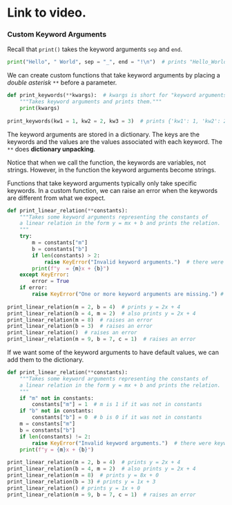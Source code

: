 # Link to video.

### Custom Keyword Arguments

Recall that `print()` takes the keyword arguments `sep` and `end`.

```python
print("Hello", " World", sep = "_", end = "!\n")  # prints "Hello_World!"
```

We can create custom functions that take keyword arguments by placing a *double asterisk* `**` before a parameter. 

```python
def print_keywords(**kwargs):  # kwargs is short for "keyword arguments"
    """Takes keyword arguments and prints them."""
    print(kwargs)
  
print_keywords(kw1 = 1, kw2 = 2, kw3 = 3)  # prints {'kw1': 1, 'kw2': 2, 'kw3': 3}
```

The keyword arguments are stored in a dictionary. The keys are the keywords and the values are the values associated with each keyword. The `**` does **dictionary unpacking**.

Notice that when we call the function, the keywords are variables, not strings. However, in the function the keyword arguments become strings.

Functions that take keyword arguments typically only take specific keywords. In a custom function, we can raise an error when the keywords are different from what we expect.

```python
def print_linear_relation(**constants): 
    """Takes some keyword arguments representing the constants of 
    a linear relation in the form y = mx + b and prints the relation.
    """
    try:
        m = constants["m"]
        b = constants["b"]
        if len(constants) > 2:
            raise KeyError("Invalid keyword arguments.")  # there were keywords other than "m" and "b" 
        print(f"y  = {m}x + {b}")
    except KeyError:
        error = True
    if error:
        raise KeyError("One or more keyword arguments are missing.") # "m" and/or "b" are missing
  
print_linear_relation(m = 2, b = 4)  # prints y = 2x + 4
print_linear_relation(b = 4, m = 2)  # also prints y = 2x + 4
print_linear_relation(m = 8)  # raises an error 
print_linear_relation(b = 3)  # raises an error 
print_linear_relation()  # raises an error 
print_linear_relation(m = 9, b = 7, c = 1)  # raises an error 
```

If we want some of the keyword arguments to have default values, we can add them to the dictionary.

```python
def print_linear_relation(**constants):
    """Takes some keyword arguments representing the constants of 
    a linear relation in the form y = mx + b and prints the relation.
    """
    if "m" not in constants:
        constants["m"] = 1  # m is 1 if it was not in constants
    if "b" not in constants:
        constants["b"] = 0  # b is 0 if it was not in constants
    m = constants["m"]
    b = constants["b"]
    if len(constants) != 2:
        raise KeyError("Invalid keyword arguments.")  # there were keywords other than "m" and "b" 
    print(f"y = {m}x + {b}")
    
print_linear_relation(m = 2, b = 4)  # prints y = 2x + 4
print_linear_relation(b = 4, m = 2)  # also prints y = 2x + 4
print_linear_relation(m = 8)  # prints y = 8x + 0
print_linear_relation(b = 3) # prints y = 1x + 3
print_linear_relation() # prints y = 1x + 0
print_linear_relation(m = 9, b = 7, c = 1)  # raises an error 
```
